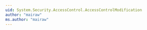 ```yaml
---
uid: System.Security.AccessControl.AccessControlModification
author: "mairaw"
ms.author: "mairaw"
---
```

